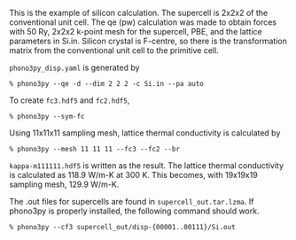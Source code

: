 This is the example of silicon calculation. The supercell is 2x2x2 of the
conventional unit cell. The qe (pw) calculation was made to obtain forces with
50 Ry, 2x2x2 k-point mesh for the supercell, PBE, and the lattice parameters in
Si.in. Silicon crystal is F-centre, so there is the transformation matrix from
the conventional unit cell to the primitive cell.

`phono3py_disp.yaml` is generated by

```
% phono3py --qe -d --dim 2 2 2 -c Si.in --pa auto
```

To create `fc3.hdf5` and `fc2.hdf5`,

```
% phono3py --sym-fc
```

Using 11x11x11 sampling mesh, lattice thermal conductivity is calculated by

```
% phono3py --mesh 11 11 11 --fc3 --fc2 --br
```

`kappa-m111111.hdf5` is written as the result. The lattice thermal conductivity
is calculated as 118.9 W/m-K at 300 K. This becomes, with 19x19x19 sampling
mesh, 129.9 W/m-K.

The .out files for supercells are found in `supercell_out.tar.lzma`. If phono3py
is properly installed, the following command should work.

```
% phono3py --cf3 supercell_out/disp-{00001..00111}/Si.out
```
